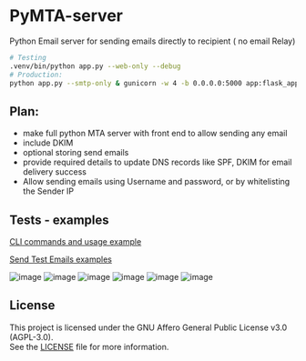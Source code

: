 # PyMTA-server
Python Email server for sending emails directly to recipient ( no email Relay)
```bash
# Testing
.venv/bin/python app.py --web-only --debug
# Production:
python app.py --smtp-only & gunicorn -w 4 -b 0.0.0.0:5000 app:flask_app
```
## Plan:
- make full python MTA server with front end to allow sending any email
- include DKIM
- optional storing send emails
- provide required details to update DNS records like SPF, DKIM for email delivery success
- Allow sending emails using Username and password, or by whitelisting the Sender IP

## Tests - examples
[CLI commands and usage example](./tests/general_cli_usage.md)

[Send Test Emails examples](./tests/run_tests_manually.md)

![image](https://github.com/user-attachments/assets/4ec1ed38-ca16-4d77-8836-705e554bdf29)
![image](https://github.com/user-attachments/assets/333e284a-33c8-4a7e-8cb3-f98438f03c80)
![image](https://github.com/user-attachments/assets/d10864f6-4b3a-4e92-8d85-19cfb630d960)
![image](https://github.com/user-attachments/assets/7d9b7a3f-b5df-4d2c-ac47-f9544059bd86)
![image](https://github.com/user-attachments/assets/258f4f82-9859-4666-a8b6-5f6025311057)
![image](https://github.com/user-attachments/assets/8e79005a-e034-4663-9b5e-c17ca735fee5)


## License

This project is licensed under the GNU Affero General Public License v3.0 (AGPL-3.0).  
See the [LICENSE](./LICENSE) file for more information.
